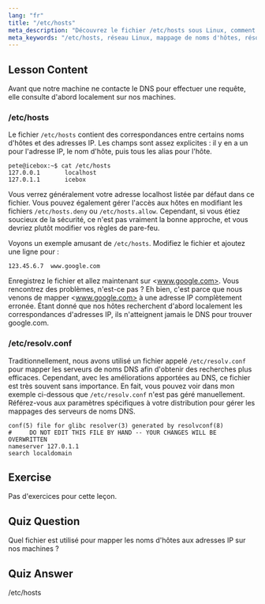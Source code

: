 ```yaml
---
lang: "fr"
title: "/etc/hosts"
meta_description: "Découvrez le fichier /etc/hosts sous Linux, comment il mappe les noms d'hôtes aux adresses IP, et son rôle dans la résolution DNS. Comprenez la configuration réseau de base."
meta_keywords: "/etc/hosts, réseau Linux, mappage de noms d'hôtes, résolution DNS, tutoriel Linux, guide du débutant"
---
```


## Lesson Content

Avant que notre machine ne contacte le DNS pour effectuer une requête, elle consulte d'abord localement sur nos machines.

### /etc/hosts

Le fichier `/etc/hosts` contient des correspondances entre certains noms d'hôtes et des adresses IP. Les champs sont assez explicites : il y en a un pour l'adresse IP, le nom d'hôte, puis tous les alias pour l'hôte.

```plaintext
pete@icebox:~$ cat /etc/hosts
127.0.0.1       localhost
127.0.1.1       icebox
```

Vous verrez généralement votre adresse localhost listée par défaut dans ce fichier. Vous pouvez également gérer l'accès aux hôtes en modifiant les fichiers `/etc/hosts.deny` ou `/etc/hosts.allow`. Cependant, si vous étiez soucieux de la sécurité, ce n'est pas vraiment la bonne approche, et vous devriez plutôt modifier vos règles de pare-feu.

Voyons un exemple amusant de `/etc/hosts`. Modifiez le fichier et ajoutez une ligne pour :

```plaintext
123.45.6.7  www.google.com
```

Enregistrez le fichier et allez maintenant sur <www.google.com>. Vous rencontrez des problèmes, n'est-ce pas ? Eh bien, c'est parce que nous venons de mapper <www.google.com> à une adresse IP complètement erronée. Étant donné que nos hôtes recherchent d'abord localement les correspondances d'adresses IP, ils n'atteignent jamais le DNS pour trouver google.com.

### /etc/resolv.conf

Traditionnellement, nous avons utilisé un fichier appelé `/etc/resolv.conf` pour mapper les serveurs de noms DNS afin d'obtenir des recherches plus efficaces. Cependant, avec les améliorations apportées au DNS, ce fichier est très souvent sans importance. En fait, vous pouvez voir dans mon exemple ci-dessous que `/etc/resolv.conf` n'est pas géré manuellement. Référez-vous aux paramètres spécifiques à votre distribution pour gérer les mappages des serveurs de noms DNS.

```plaintext
conf(5) file for glibc resolver(3) generated by resolvconf(8)
#     DO NOT EDIT THIS FILE BY HAND -- YOUR CHANGES WILL BE OVERWRITTEN
nameserver 127.0.1.1
search localdomain
```

## Exercise

Pas d'exercices pour cette leçon.

## Quiz Question

Quel fichier est utilisé pour mapper les noms d'hôtes aux adresses IP sur nos machines ?

## Quiz Answer

/etc/hosts
